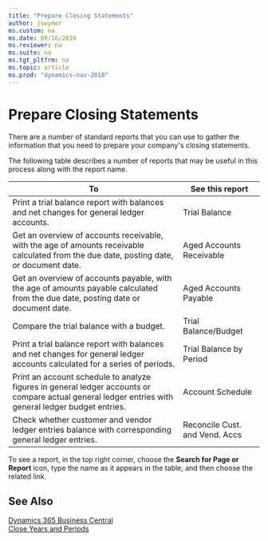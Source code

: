 ```yaml
---
title: "Prepare Closing Statements"
author: jswymer
ms.custom: na
ms.date: 09/16/2016
ms.reviewer: na
ms.suite: na
ms.tgt_pltfrm: na
ms.topic: article
ms.prod: "dynamics-nav-2018"
---
```

# Prepare Closing Statements
There are a number of standard reports that you can use to gather the information that you need to prepare your company's closing statements.

The following table describes a number of reports that may be useful in this process along with the report name.


|                                                                          To                                                                          |        See this report         |
|------------------------------------------------------------------------------------------------------------------------------------------------------|--------------------------------|
|                               Print a trial balance report with balances and net changes for general ledger accounts.                                |         Trial Balance          |
|       Get an overview of accounts receivable, with the age of amounts receivable calculated from the due date, posting date, or document date.       |    Aged Accounts Receivable    |
|          Get an overview of accounts payable, with the age of amounts payable calculated from the due date, posting date or document date.           |     Aged Accounts Payable      |
|                                                       Compare the trial balance with a budget.                                                       |      Trial Balance/Budget      |
|              Print a trial balance report with balances and net changes for general ledger accounts calculated for a series of periods.              |    Trial Balance by Period     |
| Print an account schedule to analyze figures in general ledger accounts or compare actual general ledger entries with general ledger budget entries. |        Account Schedule        |
|                         Check whether customer and vendor ledger entries balance with corresponding general ledger entries.                          | Reconcile Cust. and Vend. Accs |

To see a report, in the top right corner, choose the **Search for Page or Report** icon, type the name as it appears in the table, and then choose the related link.
## See Also
[Dynamics 365 Business Central](https://docs.microsoft.com/dynamics365/business-central/)  
[Close Years and Periods](year-close-years-periods.md)
